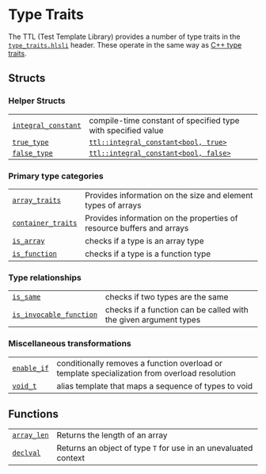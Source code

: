 # Type Traits

The TTL (Test Template Library) provides a number of type traits in the [`type_traits.hlsli`](../../../src/ShaderTestFramework/Shader/TTL/type_traits.hlsli) header. These operate in the same way as [C++ type traits](https://en.cppreference.com/w/cpp/header/type_traits).

## Structs

### Helper Structs

| | |
|--------------|---------------|
| [`integral_constant`](./IntegralConstant.md) | compile-time constant of specified type with specified value |
| [`true_type`](./IntegralConstant.md#specializations) | [`ttl::integral_constant<bool, true>`](./IntegralConstant.md) |
| [`false_type`](./IntegralConstant.md#specializations) | [`ttl::integral_constant<bool, false>`](./IntegralConstant.md) |

### Primary type categories

| | |
|-|-|
| [`array_traits`](./ArrayTraits.md) | Provides information on the size and element types of arrays |
| [`container_traits`](./ContainerTraits.md) | Provides information on the properties of resource buffers and arrays |
| [`is_array`](./IsArray.md) | checks if a type is an array type |
| [`is_function`](./IsFunction.md) | checks if a type is a function type |


### Type relationships

| | |
|-|-|
| [`is_same`](./IsSame.md) | checks if two types are the same |
| [`is_invocable_function`](./IsInvocableFunction.md) | checks if a function can be called with the given argument types |


### Miscellaneous transformations

| | |
|-|-|
| [`enable_if`](./EnableIf.md) | conditionally removes a function overload or template specialization from overload resolution  |
| [`void_t`](./VoidT.md) | alias template that maps a sequence of types to void |

## Functions

| | |
|-|-|
| [`array_len`](./ArrayLen.md) | Returns the length of an array |
| [`declval`](./DeclVal.md) | Returns an object of type `T` for use in an unevaluated context |



